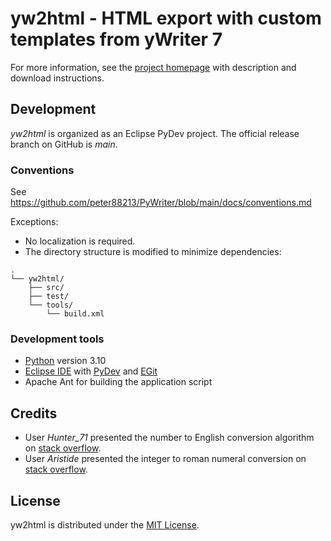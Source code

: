 # yw2html - HTML export with custom templates from yWriter 7

For more information, see the [project homepage](https://peter88213.github.io/yw2html) with description and download instructions.


## Development

*yw2html* is organized as an Eclipse PyDev project. The official release branch on GitHub is *main*.

### Conventions

See https://github.com/peter88213/PyWriter/blob/main/docs/conventions.md

Exceptions:
- No localization is required.
- The directory structure is modified to minimize dependencies:

```
.
└── yw2html/
    ├── src/
    ├── test/
    └── tools/ 
        └── build.xml
```

### Development tools

- [Python](https://python.org) version 3.10
- [Eclipse IDE](https://eclipse.org) with [PyDev](https://pydev.org) and [EGit](https://www.eclipse.org/egit/)
- Apache Ant for building the application script

## Credits

- User *Hunter_71* presented the number to English conversion algorithm on [stack overflow](https://stackoverflow.com/a/51849443).
- User *Aristide* presented the integer to roman numeral conversion on [stack overflow](https://stackoverflow.com/a/47713392).

## License

yw2html is distributed under the [MIT License](http://www.opensource.org/licenses/mit-license.php).



